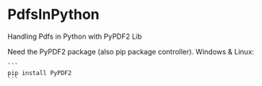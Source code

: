 # PdfsInPython
Handling Pdfs in Python with PyPDF2 Lib


Need the PyPDF2 package (also pip package controller).
  Windows & Linux:
  
	```
	pip install PyPDF2
	```
